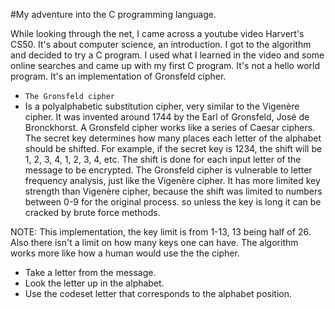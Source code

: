 #My adventure into the C programming language.

While looking through the net, I came across a youtube video Harvert's CS50. It's about computer science, an introduction. I got to the algorithm and decided to try a C program. I used what I learned in the video and some online searches and came up with my first C program. It's not a hello world program. It's an implementation of Gronsfeld cipher.

- `The Gronsfeld cipher`
- Is a polyalphabetic substitution cipher, very similar to the Vigenère cipher. It was invented around 1744 by the Earl of Gronsfeld, José de Bronckhorst. A Gronsfeld cipher works like a series of Caesar ciphers. The secret key determines how many places each letter of the alphabet should be shifted. For example, if the secret key is 1234, the shift will be 1, 2, 3, 4, 1, 2, 3, 4, etc. The shift is done for each input letter of the message to be encrypted. The Gronsfeld cipher is vulnerable to letter frequency analysis, just like the Vigenère cipher. It has more limited key strength than Vigenère cipher, because the shift was limited to numbers between 0-9 for the original process. so unless the key is long it can be cracked by brute force methods.

NOTE: This implementation, the key limit is from 1-13, 13 being half of 26. Also there isn't a limit on how many keys one can have. The algorithm works more like how a human would use the the cipher.

- Take a letter from the message. 
- Look the letter up in the alphabet. 
- Use the codeset letter that corresponds to the alphabet position.
